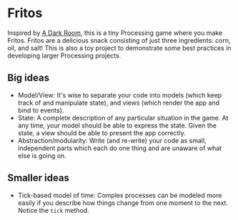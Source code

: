 # Fritos

Inspired by [A Dark Room](http://adarkroom.doublespeakgames.com/), this is a tiny Processing game where you 
make Fritos. Fritos are a delicious snack consisting of just three ingredients: corn, oil, and salt! This is 
also a toy project to demonstrate some best practices in developing larger Processing projects.

## Big ideas

- Model/View: It's wise to separate your code into models (which keep track of and manipulate state), and views 
  (which render the app and bind to events). 
- State: A complete description of any particular situation in the game. At any time, your model should be able to 
  express the state. Given the state, a view should be able to present the app correctly. 
- Abstraction/modularity: Write (and re-write) your code as small, independent parts which each do one thing and 
  are unaware of what else is going on. 

## Smaller ideas

- Tick-based model of time: Complex processes can be modeled more easily if you describe how things change
  from one moment to the next. Notice the `tick` method. 

